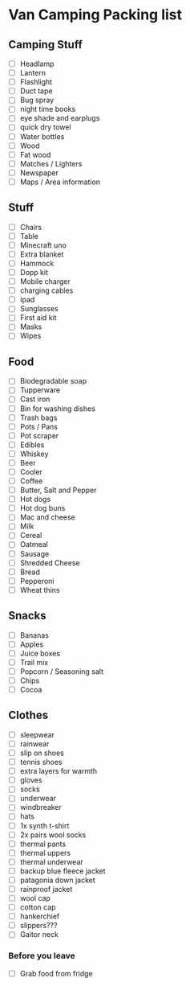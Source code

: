 # Van Camping Packing list

## Camping Stuff

- [ ] Headlamp
- [ ] Lantern
- [ ] Flashlight
- [ ] Duct tape
- [ ] Bug spray
- [ ] night time books
- [ ] eye shade and earplugs
- [ ] quick dry towel
- [ ] Water bottles
- [ ] Wood
- [ ] Fat wood
- [ ] Matches / Lighters
- [ ] Newspaper
- [ ] Maps / Area information

## Stuff

- [ ] Chairs
- [ ] Table
- [ ] Minecraft uno
- [ ] Extra blanket
- [ ] Hammock
- [ ] Dopp kit
- [ ] Mobile charger
- [ ] charging cables
- [ ] ipad
- [ ] Sunglasses
- [ ] First aid kit
- [ ] Masks
- [ ] Wipes

## Food
- [ ] Biodegradable soap
- [ ] Tupperware
- [ ] Cast iron
- [ ] Bin for washing dishes
- [ ] Trash bags
- [ ] Pots / Pans
- [ ] Pot scraper
- [ ] Edibles
- [ ] Whiskey
- [ ] Beer
- [ ] Cooler
- [ ] Coffee
- [ ] Butter, Salt and Pepper
- [ ] Hot dogs
- [ ] Hot dog buns
- [ ] Mac and cheese
- [ ] Milk
- [ ] Cereal
- [ ] Oatmeal
- [ ] Sausage
- [ ] Shredded Cheese
- [ ] Bread
- [ ] Pepperoni
- [ ] Wheat thins

 ## Snacks

- [ ] Bananas
- [ ] Apples
- [ ] Juice boxes
- [ ] Trail mix
- [ ] Popcorn / Seasoning salt
- [ ] Chips
- [ ] Cocoa

## Clothes

- [ ] sleepwear
- [ ] rainwear
- [ ] slip on shoes
- [ ] tennis shoes
- [ ] extra layers for warmth
- [ ] gloves
- [ ] socks
- [ ] underwear
- [ ] windbreaker
- [ ] hats
- [ ] 1x synth t-shirt
- [ ] 2x pairs wool socks
- [ ] thermal pants
- [ ] thermal uppers
- [ ] thermal underwear
- [ ] backup blue fleece jacket
- [ ] patagonia down jacket
- [ ] rainproof jacket
- [ ] wool cap
- [ ] cotton cap
- [ ] hankerchief
- [ ] slippers???
- [ ] Gaitor neck

### Before you leave

- [ ] Grab food from fridge
